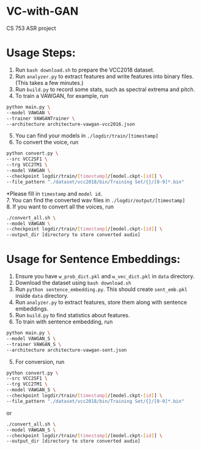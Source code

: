 # VC-with-GAN
CS 753 ASR project


# Usage Steps:
1. Run `bash download.sh` to prepare the VCC2018 dataset.
2. Run `analyzer.py` to extract features and write features into binary files. (This takes a few minutes.)
3. Run `build.py` to record some stats, such as spectral extrema and pitch.
4. To train a VAWGAN, for example, run
```bash
python main.py \
--model VAWGAN \
--trainer VAWGANTrainer \
--architecture architecture-vawgan-vcc2016.json
```
5. You can find your models in `./logdir/train/[timestamp]`
6. To convert the voice, run
```bash
python convert.py \
--src VCC2SF1 \
--trg VCC2TM1 \
--model VAWGAN \
--checkpoint logdir/train/[timestamp]/[model.ckpt-[id]] \
--file_pattern "./dataset/vcc2018/bin/Training Set/{}/[0-9]*.bin"
```  
*Please fill in `timestamp` and `model id`.  
7. You can find the converted wav files in `./logdir/output/[timestamp]`  
8. If you want to convert all the voices, run
```bash
./convert_all.sh \
--model VAWGAN \
--checkpoint logdir/train/[timestamp]/[model.ckpt-[id]] \
--output_dir [directory to store converted audio]
```  

# Usage for Sentence Embeddings:
1. Ensure you have `w_prob_dict.pkl` and `w_vec_dict.pkl` in `data` directory.
2. Download the dataset using `bash download.sh`
3. Run `python sentence_embedding.py`. This should create `sent_emb.pkl` inside `data` directory.
4. Run `analyzer.py` to extract features, store them along with sentence embeddings.
5. Run `build.py` to find statistics about features.
5. To train with sentence embedding, run
```bash
python main.py \
--model VAWGAN_S \
--trainer VAWGAN_S \
--architecture architecture-vawgan-sent.json
```
5. For conversion, run
```bash
python convert.py \
--src VCC2SF1 \
--trg VCC2TM1 \
--model VAWGAN_S \
--checkpoint logdir/train/[timestamp]/[model.ckpt-[id]] \
--file_pattern "./dataset/vcc2018/bin/Training Set/{}/[0-9]*.bin"
```
or
```bash
./convert_all.sh \
--model VAWGAN_S \
--checkpoint logdir/train/[timestamp]/[model.ckpt-[id]] \
--output_dir [directory to store converted audio]
```
